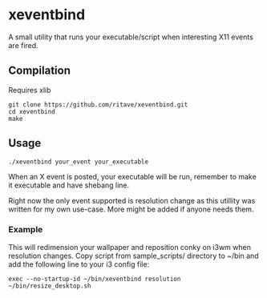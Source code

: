 # xeventbind
A small utility that runs your executable/script when interesting X11 events are fired.

## Compilation
Requires xlib
```
git clone https://github.com/ritave/xeventbind.git
cd xeventbind
make
```

## Usage
```
./xeventbind your_event your_executable
```
When an X event is posted, your executable will be run, remember to make it executable and have shebang line.

Right now the only event supported is resolution change as this utillity was written for my own use-case. More might be added if anyone needs them.


### Example

This will redimension your wallpaper and reposition conky on i3wm when resolution changes.
Copy script from sample_scripts/ directory to ~/bin and add the following line to your i3 config file:

```
exec --no-startup-id ~/bin/xeventbind resolution ~/bin/resize_desktop.sh

```
